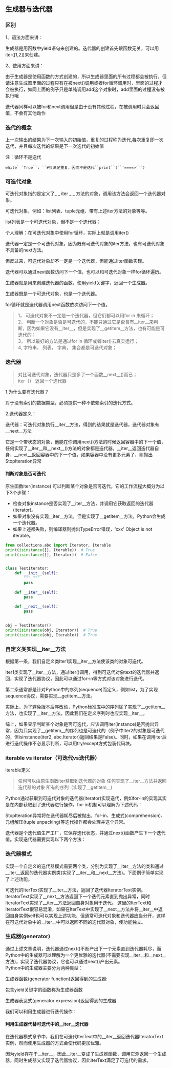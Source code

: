## 生成器与迭代器
### 区别

1、语法方面来讲：

生成器是用函数中yield语句来创建的。迭代器的创建首先跟函数无关，可以用iter([1,2])来创建。

2、使用方面来讲：

由于生成器是使用函数的方式创建的，所以生成器里面的所有过程都会被执行，但请注意生成器里面的过程只有在被next()调用或者for循环调用时，里面的过程才会被执行，如同上面的例子只是单纯调用add这个对象时，add里面的过程没有被执行哦

迭代器同样可以被for和next调用但是由于没有其他过程，在被调用时只会返回值，不会有其他动作
### 迭代的概念

上一次输出的结果为下一次输入的初始值，重复的过程称为迭代,每次重复即一次迭代，并且每次迭代的结果是下一次迭代的初始值

注：循环不是迭代

```
while` `True``: ``#只满足重复，因而不是迭代``print``(``'====>'``)
```
### 可迭代对象

可迭代对象指的是定义了_ _ iter _ _ 方法的对象，调用该方法会返回一个迭代器对象。

可迭代对象，例如：list列表、tuple元组、带有上述iter方法的对象等等。

list列表是一个可迭代对象，但不是一个迭代器；

个人理解：在可迭代对象中使用for循环，实际上就是调用iter()



迭代器一定是一个可迭代对象，因为既有可迭代对象的iter方法，也有可迭代对象不具备的next方法。

但反过来，可迭代对象却不一定是一个迭代器，但能通过iter函数实现。

迭代器可以通过next函数访问下一个值，也可以和可迭代对象一样for循环遍历。

生成器就是用来创建迭代器的函数，使用yield关键字，返回一个生成器。

生成器既是一个可迭代对象，也是一个迭代器。

for循环就是迭代器调用next函数依次访问下一个值。
> 1， 可迭代对象不一定是一个迭代器，但它们都可以用for in 来循环；  
2， 判断一个对象是否是可迭代的，不能只通过它是否含有__iter__来判断，因为如果它没有__iter__，但是实现了__getitem__方法，也有可能是可迭代的；  
3， 所以最好的方法是通过for in 循环或者Iter()去真实运行；  
4, 字符串， 列表， 字典， 集合都是可迭代对象；


###  迭代器
> 对比可迭代对象，迭代器只是多了一个函数__next__()而已；   
iter（） 返回一个迭代器  

1.为什么要有迭代器？

对于没有索引的数据类型，必须提供一种不依赖索引的迭代方式。

2.迭代器定义：

迭代器：可迭代对象执行__iter__方法，得到的结果就是迭代器，迭代器对象有__next__方法

它是一个带状态的对象，他能在你调用next()方法的时候返回容器中的下一个值，任何实现了__iter__和__next__()方法的对象都是迭代器，__iter__返回迭代器自身，__next__返回容器中的下一个值，如果容器中没有更多元素了，则抛出StopIteration异常



#### 判断对象是否可迭代

原生函数iter(instance) 可以判断某个对象是否可迭代，它的工作流程大概分为以下3个步骤：

- 检查对象instance是否实现了__iter__方法，并调用它获取返回的迭代器(iterator)。
- 如果对象没有实现__iter__方法，但是实现了__getitem__方法，Python会生成一个迭代器。
- 如果上述都失败，则编译器则抛出TypeError错误，‘xxx' Object is not iterable。
```python
from collections.abc import Iterator, Iterable
print(isinstance([], Iterable))  # True
print(isinstance([], Iterator))  # False


class TestIterator:
    def __init__(self):
        """ """
        pass 
    
    def __iter__(self):
        pass
    
    def __next__(self):
        pass
        

obj = TestIterator() 
print(isinstance(obj, Iterator))  # True
print(isinstance(obj, Iterable))  # True

```

### 自定义类实现__iter__方法

根据第一条，我们自定义类Iter1实现__iter__方法使该类的对象可迭代。


Iter1类实现了__iter__方法，通过iter()调用，得到可迭代对象text的迭代器并返回，实现了迭代器协议，因此可以通过for-in等方式对该对象进行迭代。

第二条通常都是针对Python中的序列(sequence)而定义，例如list，为了实现sequence协议，需要实现__getitem__方法。



实际上，为了避免版本后序改动，Python标准库中的序列除了实现了__getitem__方法，也实现了__iter__方法，因此我们在定义序列时也应实现__iter__。

综上，如果显示判断某个对象是否可迭代，应该调用iter(instance)是否抛出异常，因为只实现了__getitem__的序列也是可迭代的（例子中Iter2的对象是可迭代的，但isinstance(iter2, abc.Iterator)返回结果是False)。同时，如果在调用iter后进行迭代操作不必显示判断，可以用try/except方式包装代码块。

### iterable vs iterator（可迭代vs迭代器）

iterable定义

> 任何可以由原生函数iter获取到迭代器的对象
> 任何实现了__iter__方法并返回迭代器的对象
> 所有的序列（实现了__getitem__)

Python通过获取到可迭代对象的迭代器(iterator)实现迭代，例如for-in的实现其实是在内部获取到了迭代器进行操作。for-in机制可以理解为下述代码：

StopIteration异常将在迭代器耗尽后被抛出，for-in、生成式(comprehension)、元组解压(tuple unpacking)等迭代操作都会处理并这个异常。

迭代器是个迭代值生产工厂，它保存迭代状态，并通过next()函数产生下一个迭代值。实现迭代器需要实现以下两个方法：


### 迭代器模式

实现一个自定义的迭代器模式需要两个类，分别为实现了__iter__方法的类和通过__iter__返回的迭代器实例类(实现了__iter__和__next__方法)。下面例子简单实现了上述功能。



可迭代的IterText实现了__iter__方法，返回了迭代器IteratorText实例。IteratorText实现了__next__方法返回下一个迭代元素直到抛出异常，同时IteratorText实现了__iter__方法返回自身对象用于迭代。
这里的IterText和IteratorText很容易混淆，如果在IterText中实现了__next__方法并将__iter__中返回自身实例self也可以实现上述功能，但通常可迭代对象和迭代器应当分开，这样在可迭代对象中的__iter__中可以返回不同的迭代器对象，使功能独立。

### 生成器(generator)

通过上述文章说明，迭代器通过next()不断产出下一个元素直到迭代器耗尽，而Python中的生成器可以理解为一个更优雅的迭代器(不需要实现__iter__和__next__方法)，实现了迭代器协议，它也可以通过next()产出元素。  
Python中的生成器主要分为两种类型：  

生成器函数(generator function)返回得到的生成器:  

包含yield关键字的函数称为生成器函数  



生成器表达式(generator expression)返回得到的生成器



我们可以利用生成器进行迭代操作：



#### 利用生成器代替可迭代中的__iter__迭代器

在迭代器模式章节中，我们在可迭代IterText中的__iter__返回迭代器IteratorText实例，然而使用生成器的方式会使代码更加优雅。


因为yield存在于__iter__，因此__iter__变成了生成器函数，调用它测返回一个生成器，同时生成器又实现了迭代器协议，因此IterText满足了可迭代的需求。

